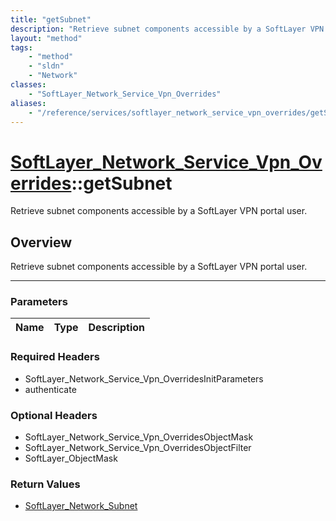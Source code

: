 ```yaml
---
title: "getSubnet"
description: "Retrieve subnet components accessible by a SoftLayer VPN portal user."
layout: "method"
tags:
    - "method"
    - "sldn"
    - "Network"
classes:
    - "SoftLayer_Network_Service_Vpn_Overrides"
aliases:
    - "/reference/services/softlayer_network_service_vpn_overrides/getSubnet"
---
```

# [SoftLayer_Network_Service_Vpn_Overrides](/reference/services/SoftLayer_Network_Service_Vpn_Overrides)::getSubnet

Retrieve subnet components accessible by a SoftLayer VPN portal user.


## Overview 
Retrieve subnet components accessible by a SoftLayer VPN portal user.

-----

### Parameters 
|Name | Type | Description |
| --- | --- | --- |


### Required Headers
* SoftLayer_Network_Service_Vpn_OverridesInitParameters
* authenticate


### Optional Headers
* SoftLayer_Network_Service_Vpn_OverridesObjectMask
* SoftLayer_Network_Service_Vpn_OverridesObjectFilter
* SoftLayer_ObjectMask

### Return Values
* <a href='/reference/datatypes/SoftLayer_Network_Subnet'>SoftLayer_Network_Subnet </a>




